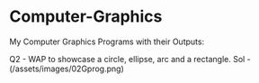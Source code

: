 # Computer-Graphics
My Computer Graphics Programs with their Outputs:

Q2 - WAP to showcase a circle, ellipse, arc and a rectangle.
Sol - (/assets/images/02Gprog.png)
